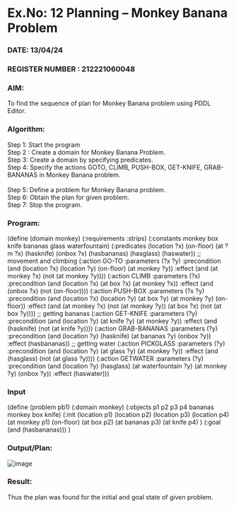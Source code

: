 # Ex.No: 12  Planning –  Monkey Banana Problem
### DATE: 13/04/24                                                                           
### REGISTER NUMBER : 212221060048
### AIM: 
To find the sequence of plan for Monkey Banana problem using PDDL Editor.
###  Algorithm:
Step 1:  Start the program <br> 
Step 2 : Create a domain for Monkey Banana Problem. <br> 
Step 3:  Create a domain by specifying predicates. <br> 
Step 4: Specify the actions GOTO, CLIMB, PUSH-BOX, GET-KNIFE, GRAB-BANANAS in Monkey Banana problem.<br>  
Step 5:   Define a problem for Monkey Banana problem.<br> 
Step 6:  Obtain the plan for given problem.<br> 
Step 7: Stop the program.<br> 
### Program:
(define (domain monkey)
(:requirements :strips) (:constants monkey box knife bananas glass waterfountain) (:predicates (location ?x) (on-floor) (at ?m ?x) (hasknife) (onbox ?x) (hasbananas) (hasglass) (haswater)) ;; movement and climbing (:action GO-TO :parameters (?x ?y) :precondition (and (location ?x) (location ?y) (on-floor) (at monkey ?y)) :effect (and (at monkey ?x) (not (at monkey ?y)))) (:action CLIMB :parameters (?x) :precondition (and (location ?x) (at box ?x) (at monkey ?x)) :effect (and (onbox ?x) (not (on-floor)))) (:action PUSH-BOX :parameters (?x ?y) :precondition (and (location ?x) (location ?y) (at box ?y) (at monkey ?y) (on-floor)) :effect (and (at monkey ?x) (not (at monkey ?y)) (at box ?x) (not (at box ?y)))) ;; getting bananas (:action GET-KNIFE :parameters (?y) :precondition (and (location ?y) (at knife ?y) (at monkey ?y)) :effect (and (hasknife) (not (at knife ?y)))) (:action GRAB-BANANAS :parameters (?y) :precondition (and (location ?y) (hasknife) (at bananas ?y) (onbox ?y)) :effect (hasbananas)) ;; getting water (:action PICKGLASS :parameters (?y) :precondition (and (location ?y) (at glass ?y) (at monkey ?y)) :effect (and (hasglass) (not (at glass ?y)))) (:action GETWATER :parameters (?y) :precondition (and (location ?y) (hasglass) (at waterfountain ?y) (at monkey ?y) (onbox ?y)) :effect (haswater)))








### Input 
(define (problem pb1) (:domain monkey) (:objects p1 p2 p3 p4 bananas monkey box knife) (:init (location p1) (location p2) (location p3) (location p4) (at monkey p1) (on-floor) (at box p2) (at bananas p3) (at knife p4) ) (:goal (and (hasbananas))) )
### Output/Plan:
![image](https://github.com/KarthikeyanJ118/AI_Lab_2023-24/assets/160995906/b8b203dc-c088-4fef-82bb-0d5bf54d986a)



### Result:
Thus the plan was found for the initial and goal state of given problem.

